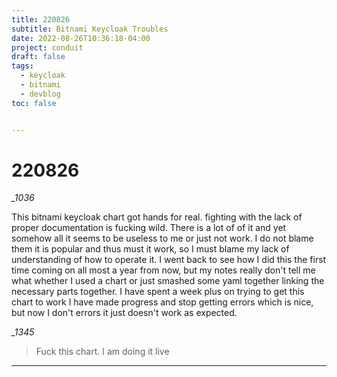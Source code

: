 ```yaml
---
title: 220826
subtitle: Bitnami Keycloak Troubles
date: 2022-08-26T10:36:18-04:00
project: conduit
draft: false
tags: 
  - keycloak
  - bitnami
  - devblog
toc: false


---
```


# 220826

*_1036*

This bitnami keycloak chart got hands for real. fighting with the lack of proper documentation is fucking wild. There is a lot of of it and yet somehow all it seems to be useless to me or just not work. I do not blame them it is popular and thus must it work, so I must blame my lack of understanding of how to operate it. I went back to see how I did this the first time coming on all most a year from now, but my notes really don't tell me what whether I used a chart or just smashed some yaml together linking the necessary parts together. I have spent a week plus on trying to get this chart to work I have made progress and stop getting errors which is nice, but now I don't errors it just doesn't work as expected. 

*_1345*
> Fuck this chart. I am doing it live
___
